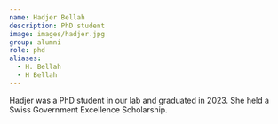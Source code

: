 ```yaml
---
name: Hadjer Bellah
description: PhD student
image: images/hadjer.jpg
group: alumni
role: phd
aliases:
  - H. Bellah
  - H Bellah
---
```


Hadjer was a PhD student in our lab and graduated in 2023. She held a Swiss Government Excellence Scholarship.